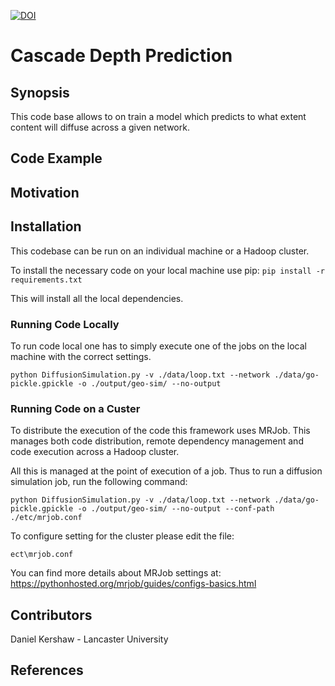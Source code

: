 [![DOI](https://zenodo.org/badge/134968216.svg)](https://zenodo.org/badge/latestdoi/134968216)

# Cascade Depth Prediction

## Synopsis
This code base allows to on train a model which predicts to what extent content will diffuse across a given network. 

## Code Example


## Motivation


## Installation
This codebase can be run on an individual machine or a Hadoop cluster. 

To install the necessary code on your local machine use pip:
```pip install -r requirements.txt```

This will install all the local dependencies. 

### Running Code Locally

To run code local one has to simply execute one of the jobs on the local machine with the correct settings. 

```python DiffusionSimulation.py -v ./data/loop.txt --network ./data/go-pickle.gpickle -o ./output/geo-sim/ --no-output```

### Running Code on a Custer
To distribute the execution of the code this framework uses MRJob. This manages both code distribution, remote dependency management and code execution across a Hadoop cluster. 

All this is managed at the point of execution of a job. Thus to run a diffusion simulation job, run the following command:

```python DiffusionSimulation.py -v ./data/loop.txt --network ./data/go-pickle.gpickle -o ./output/geo-sim/ --no-output --conf-path ./etc/mrjob.conf ```

To configure setting for the cluster please edit the file:

```ect\mrjob.conf```

You can find more details about MRJob settings at: https://pythonhosted.org/mrjob/guides/configs-basics.html 

## Contributors

Daniel Kershaw - Lancaster University

## References
